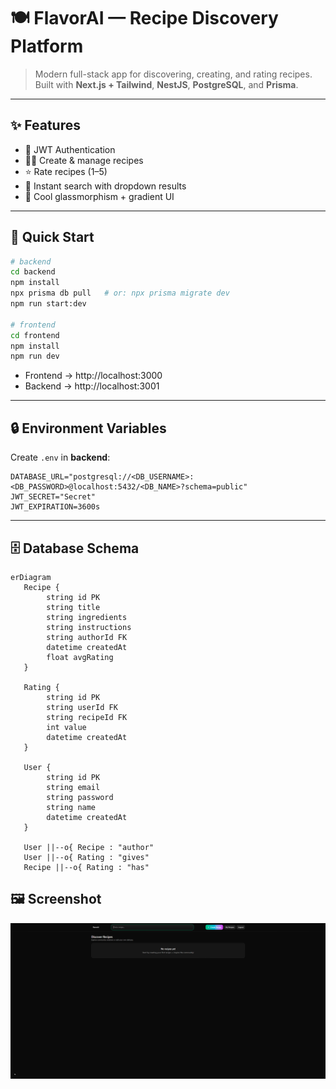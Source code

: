 # 🍽️ FlavorAI — Recipe Discovery Platform

> Modern full-stack app for discovering, creating, and rating recipes.  
> Built with **Next.js + Tailwind**, **NestJS**, **PostgreSQL**, and **Prisma**.

---

## ✨ Features
- 🔐 JWT Authentication  
- 🧑‍🍳 Create & manage recipes  
- ⭐ Rate recipes (1–5)  
- 🔎 Instant search with dropdown results  
- 🎨 Cool glassmorphism + gradient UI

---

## 🚀 Quick Start

```bash
# backend
cd backend
npm install
npx prisma db pull   # or: npx prisma migrate dev
npm run start:dev

# frontend
cd frontend
npm install
npm run dev
```

- Frontend → http://localhost:3000  
- Backend → http://localhost:3001  

---

## 🔒 Environment Variables

Create `.env` in **backend**:

```env
DATABASE_URL="postgresql://<DB_USERNAME>:<DB_PASSWORD>@localhost:5432/<DB_NAME>?schema=public"
JWT_SECRET="Secret"
JWT_EXPIRATION=3600s
```

---

## 🗄️ Database Schema

```mermaid
erDiagram
   Recipe {
        string id PK
        string title
        string ingredients
        string instructions
        string authorId FK
        datetime createdAt
        float avgRating
   }

   Rating {
        string id PK
        string userId FK
        string recipeId FK
        int value
        datetime createdAt
   }

   User {
        string id PK
        string email
        string password
        string name
        datetime createdAt
   }

   User ||--o{ Recipe : "author"
   User ||--o{ Rating : "gives"
   Recipe ||--o{ Rating : "has"
```
## 🖼️ Screenshot

![FlavorAI Screenshot](./frontend/public/screenshot.png)
